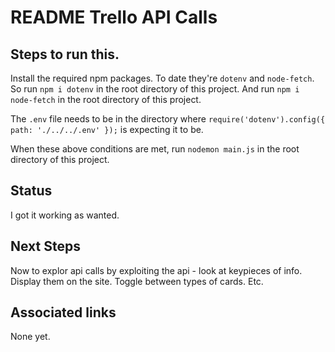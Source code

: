 # README Trello API Calls

## Steps to run this.

Install the required npm packages. To date they're `dotenv` and `node-fetch`.
So run `npm i dotenv` in the root directory of this project.
And run `npm i node-fetch` in the root directory of this project.

The `.env` file needs to be in the directory where `require('dotenv').config({ path: './../../.env' });` is expecting it to be.

When these above conditions are met, run `nodemon main.js` in the root directory of this project.

## Status
I got it working as wanted.

## Next Steps
Now to explor api calls by exploiting the api - look at keypieces of info. Display them on the site. Toggle between types of cards. Etc.

## Associated links
None yet.